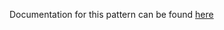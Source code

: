 Documentation for this pattern can be found [here](https://github.com/awslabs/aws-solutions-constructs/blob/main/source/patterns/%40aws-solutions-constructs/aws-apigateway-kinesisstreams/README.adoc)
